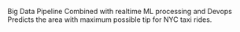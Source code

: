 Big Data Pipeline Combined with realtime ML processing and Devops
Predicts the area with maximum possible tip for NYC taxi rides.

